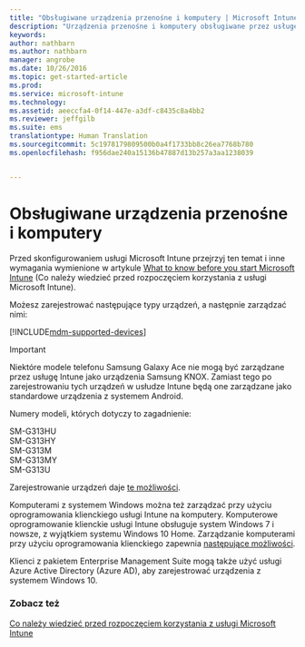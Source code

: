```yaml
---
title: "Obsługiwane urządzenia przenośne i komputery | Microsoft Intune"
description: "Urządzenia przenośne i komputery obsługiwane przez usługę Intune"
keywords: 
author: nathbarn
ms.author: nathbarn
manager: angrobe
ms.date: 10/26/2016
ms.topic: get-started-article
ms.prod: 
ms.service: microsoft-intune
ms.technology: 
ms.assetid: aeeccfa4-0f14-447e-a3df-c8435c8a4bb2
ms.reviewer: jeffgilb
ms.suite: ems
translationtype: Human Translation
ms.sourcegitcommit: 5c1978179809500b0a4f1733bb8c26ea7768b780
ms.openlocfilehash: f956dae240a15136b47887d13b257a3aa1238039


---
```


# <a name="supported-mobile-devices-and-computers"></a>Obsługiwane urządzenia przenośne i komputery

Przed skonfigurowaniem usługi Microsoft Intune przejrzyj ten temat i inne wymagania wymienione w artykule [What to know before you start Microsoft Intune](what-to-know-before-you-start-microsoft-intune.md) (Co należy wiedzieć przed rozpoczęciem korzystania z usługi Microsoft Intune).

Możesz zarejestrować następujące typy urządzeń, a następnie zarządzać nimi:

[!INCLUDE[mdm-supported-devices](../includes/mdm-supported-devices.md)]

>[!IMPORTANT]
>Niektóre modele telefonu Samsung Galaxy Ace nie mogą być zarządzane przez usługę Intune jako urządzenia Samsung KNOX. Zamiast tego po zarejestrowaniu tych urządzeń w usłudze Intune będą one zarządzane jako standardowe urządzenia z systemem Android.
>
>Numery modeli, których dotyczy to zagadnienie:
>
>SM-G313HU<br>
>SM-G313HY<br>
>SM-G313M<br>
>SM-G313MY<br>
>SM-G313U<br>

Zarejestrowanie urządzeń daje [te możliwości](/Intune/get-started/choose-how-to-manage-devices).

Komputerami z systemem Windows można też zarządzać przy użyciu oprogramowania klienckiego usługi Intune na komputery. Komputerowe oprogramowanie klienckie usługi Intune obsługuje system Windows 7 i nowsze, z wyjątkiem systemu Windows 10 Home. Zarządzanie komputerami przy użyciu oprogramowania klienckiego zapewnia [następujące możliwości](set-up-windows-device-management-with-microsoft-intune.md).

Klienci z pakietem Enterprise Management Suite mogą także użyć usługi Azure Active Directory (Azure AD), aby zarejestrować urządzenia z systemem Windows 10.

### <a name="see-also"></a>Zobacz też
[Co należy wiedzieć przed rozpoczęciem korzystania z usługi Microsoft Intune](what-to-know-before-you-start-microsoft-intune.md)



<!--HONumber=Oct16_HO4-->


